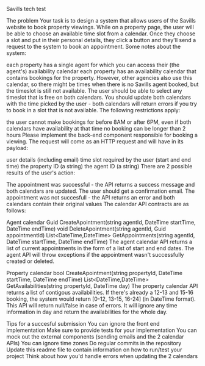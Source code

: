 Savills tech test

The problem
Your task is to design a system that allows users of the Savills website to book property viewings. While on a property page, the user will be able to choose an available time slot from a calendar. Once they choose a slot and put in their personal details, they click a button and they'll send a request to the system to book an appointment. Some notes about the system:

each property has a single agent for which you can access their (the agent's) availability calendar
each property has an availability calendar that contains bookings for the property. However, other agencies also use this calendar, so there might be times when there is no Savills agent booked, but the timeslot is still not available.
The user should be able to select any timeslot that is free on both calendars. You should update both calendars with the time picked by the user - both calendars will return errors if you try to book in a slot that is not available. The following restrictions apply:

the user cannot make bookings for before 8AM or after 6PM, even if both calendars have availability at that time
no booking can be longer than 2 hours
Please implement the back-end component responsible for booking a viewing. The request will come as an HTTP request and will have in its payload:

user details (including email)
time slot required by the user (start and end time)
the property ID (a string)
the agent ID (a string)
There are 2 possible results of the user's action:

The appointment was successful - the API returns a success message and both calendars are updated. The user should get a confirmation email.
The appointment was not succesfull - the API returns an error and both calendars contain their original values
The calendar API contracts are as follows:

Agent calendar
Guid CreateApointment(string agentId, DateTime startTime, DateTime endTime)
void DeleteApointment(string agentId, Guid appointmentId)
List<DateTime,DateTime> GetAppointments(string agentId, DateTime startTime, DateTime endTime)
The agent calendar API returns a list of current appointments in the form of a list of start and end dates. The agent API will throw exceptions if the appointment wasn't successfully created or deleted.

Property calendar
bool CreateApointment(string propertyId, DateTime startTime, DateTime endTime)
List<DateTime,DateTime> GetAvailabilities(string propertyId, DateTime day)
The property calendar API returns a list of contigous availabilities. If there's already a 12-13 and 15-16 booking, the system would return [0-12, 13-15, 16-24] (in DateTime format). This API will return null/false in case of errors. It will ignore any time information in day and return the availabilities for the whole day.

Tips for a succesful submission
You can ignore the front end implementation
Make sure to provide tests for your implementation
You can mock out the external components (sending emails and the 2 calendar APIs)
You can ignore time zones
Do regular commits in the repository
Update this readme file to contain information on how to run/test your project
Think about how you'd handle errors when updating the 2 calendars